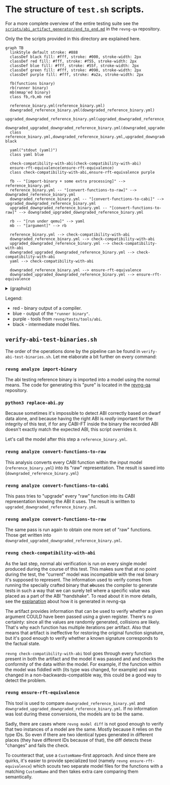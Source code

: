 # The structure of `test.sh` scripts.

For a more complete overview of the entire testing suite see the [`scripts/abi_artifact_generator/end_to_end.md`](https://github.com/revng/revng-qa/blob/develop/scripts/abi_artifact_generator/end_to_end.md) in the `revng-qa` repository.

Only the the scripts provided in this directory are explained here.

```mermaid
graph TB
  linkStyle default stroke: #888
  classDef black fill: #fff, stroke: #000, stroke-width: 2px
  classDef red fill: #fff, stroke: #f55, stroke-width: 2px
  classDef blue fill: #fff, stroke: #55f, stroke-width: 2px
  classDef green fill: #fff, stroke: #090, stroke-width: 2px
  classDef purple fill: #fff, stroke: #a2a, stroke-width: 2px

  fb(functions binary)
  rb(runner binary)
  mb(mmap'ed binary)
  class fb,rb,mb red

  reference_binary.yml(reference_binary.yml)
  downgraded_reference_binary.yml(downgraded_reference_binary.yml)
  upgraded_downgraded_reference_binary.yml(upgraded_downgraded_reference_binary.yml)
  downgraded_upgraded_downgraded_reference_binary.yml(downgraded_upgraded_downgraded_reference_binary.yml)
  class reference_binary.yml,downgraded_reference_binary.yml,upgraded_downgraded_reference_binary.yml,downgraded_upgraded_downgraded_reference_binary.yml black

  yaml("stdout (yaml)")
  class yaml blue

  check-compatibility-with-abi(check-compatibility-with-abi)
  ensure-rft-equivalence(ensure-rft-equivalence)
  class check-compatibility-with-abi,ensure-rft-equivalence purple

  fb -- "[import-binary + some extra processing]" --> reference_binary.yml
  reference_binary.yml -- "[convert-functions-to-raw]" --> downgraded_reference_binary.yml
  downgraded_reference_binary.yml -- "[convert-functions-to-cabi]" --> upgraded_downgraded_reference_binary.yml
  upgraded_downgraded_reference_binary.yml -- "[convert-functions-to-raw]" --> downgraded_upgraded_downgraded_reference_binary.yml

  rb -- "[run under qemu]" --> yaml
  mb -- "[argument]" --> rb

  reference_binary.yml --> check-compatibility-with-abi
  downgraded_reference_binary.yml --> check-compatibility-with-abi
  upgraded_downgraded_reference_binary.yml --> check-compatibility-with-abi
  downgraded_upgraded_downgraded_reference_binary.yml --> check-compatibility-with-abi
  yaml --> check-compatibility-with-abi

  downgraded_reference_binary.yml --> ensure-rft-equivalence
  downgraded_upgraded_downgraded_reference_binary.yml --> ensure-rft-equivalence
```

<details>
  <summary>(graphviz)</summary>

```graphviz
strict digraph {
    "functions binary" [color=red]
    "mmap'ed binary" [color=red]
    "runner binary" [color=red]

    "functions binary" -> "reference_binary.yml" [label="[import-binary + some extra processing]"]
    "reference_binary.yml" -> "downgraded_reference_binary.yml" [label="[convert-functions-to-raw]"]
    "downgraded_reference_binary.yml" -> "upgraded_downgraded_reference_binary.yml" [label="[convert-functions-to-cabi]"]
    "upgraded_downgraded_reference_binary.yml" -> "downgraded_upgraded_downgraded_reference_binary.yml" [label="[convert-functions-to-raw]"]

    "runner binary" -> "stdout (yaml)" [label="[run under qemu]"]
    "mmap'ed binary" -> "runner binary" [label="[argument]"]

    "check-compatibility-with-abi" [color=purple]
    "reference_binary.yml" -> "check-compatibility-with-abi"
    "downgraded_reference_binary.yml" -> "check-compatibility-with-abi"
    "upgraded_downgraded_reference_binary.yml" -> "check-compatibility-with-abi"
    "downgraded_upgraded_downgraded_reference_binary.yml" -> "check-compatibility-with-abi"
    "stdout (yaml)" -> "check-compatibility-with-abi"

    "ensure-rft-equivalence" [color=purple]
    "downgraded_reference_binary.yml" -> "ensure-rft-equivalence"
    "downgraded_upgraded_downgraded_reference_binary.yml" -> "ensure-rft-equivalence"

    "stdout (yaml)" [color=lightblue]
}
```

</details>

Legend:
* red - binary output of a compiler.
* blue - output of the `"runner binary"`.
* purple - tools from `revng/tests/tools/abi`.
* black - intermediate model files.

## `verify-abi-test-binaries.sh`

The order of the operations done by the pipeline can be found in `verify-abi-test-binaries.sh`. Let me elaborate a bit further on every command:

### `revng analyze import-binary`

The abi testing reference binary is imported into a model using the normal means. The code for generating this "pure" is located in the [revng-qa](https://github.com/revng/revng-qa) repository.

### `python3 replace-abi.py`

Because sometimes it's impossible to detect ABI correctly based on dwarf data alone, and because having the right ABI is _really_ important for the integrity of this test, if for any CABI-FT inside the binary the recorded ABI doesn't exactly match the expected ABI, this script overrides it.

Let's call the model after this step a `reference_binary.yml`.

### `revng analyze convert-functions-to-raw`

This analysis converts every CABI function within the input model (`reference_binary.yml`) into its "raw" representation. The result is saved into (`downgraded_reference_binary.yml`)

### `revng analyze convert-functions-to-cabi`

This pass tries to "upgrade" every "raw" function into its CABI representation knowing the ABI it uses. The result is written to `upgraded_downgraded_reference_binary.yml`.

### `revng analyze convert-functions-to-raw`

The same pass is run again to obtain one more set of "raw" functions. Those get written into `downgraded_upgraded_downgraded_reference_binary.yml`.

### `revng check-compatibility-with-abi`

As the last step, normal abi verification is run on every single model produced during the course of this test. This makes sure that at no point during the test, the "current" model was incompatible with the real binary it's supposed to represent. The information used to verify comes from running the specially crafted binary that ~~ab~~uses the compiler to generate tests in such a way that we can surely tell where a specific value was placed as a part of the ABI "handshake". To read about it in more details, see the [explanation](https://github.com/revng/revng-qa/blob/develop/scripts/abi_artifact_generator/end_to_end.md) about how it is generated in revng-qa

The artifact provides information that can be used to verify whether a given argument COULD have been passed using a given register. There's no certainty: since all the values are randomly generated, collisions are likely. That's why each function has multiple iterations per artifact. Also that means that artifact is ineffective for restoring the original function signature, but it's good enough to verify whether a known signature corresponds to the factual state.

`revng check-compatibility-with-abi` tool goes through every function present in both the artifact and the model it was passed and and checks the conformity of the data within the model. For example, if the function within the model was fiddled with (its type was changed, for example) and was changed in a non-backwards-compatible way, this could be a good way to detect the problem.

### `revng ensure-rft-equivalence`

This tool is used to compare `downgraded_reference_binary.yml` and `downgraded_upgraded_downgraded_reference_binary.yml`. If no information was lost during these conversions, the models are to be the same.

Sadly, there are cases where `revng model diff` is not good enough to verify that two instances of a model are the same. Mostly because it relies on the type IDs. So even if there are two identical types generated in different places (they have different IDs because of that), the diff detects these "changes" and fails the check.

To counteract that, use a `CustomName`-first approach. And since there are quirks, it's easier to provide specialized tool (namely `revng ensure-rft-equivalence`) which scouts two separate model files for the functions with a matching `CustomName` and then takes extra care comparing them semantically.
